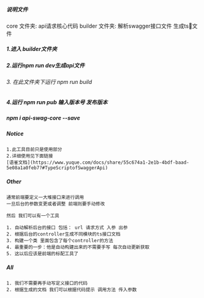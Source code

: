 ##### 说明文件
  core 文件夹: api请求核心代码
  builder 文件夹: 解析swagger接口文件 生成ts📃文件

##### 1.进入 builder文件夹 

##### 2.运行npm run dev生成api文件

###### 3. 在此文件夹下运行 npm run build

##### 4.运行 npm run pub 输入版本号 发布版本


##### npm i api-swag-core --save

##### Notice

    1.此工具目前只是使用部分
    2.详细使用见下面链接
    [语雀文档](https://www.yuque.com/docs/share/55c674a1-2e1b-4bdf-baad-5e08a1a0feb7?#TypeScriptofSwaggerApi)
    
##### Other

    通常前端要定义一大堆接口来进行调用
    一旦后台的参数变更或者调整 前端则要手动修改

    然后 我们可以有一个工具 

    1. 自动解析后台的接口 包括： url 请求方式 入参 出参 
    2. 根据后台的controller生成不同模块的ts接口文档
    3. 构建一个类 里面包含了每个controller的方法
    4. 最重要的一步：他是自动构建出来的不需要手写 每次自动更新获取
    5. 这以后应该是前端的标配工具了
##### All

    1. 我们不需要再手动写定义接口的代码
    2. 根据生成的文档 我们可以根据代码提示 调用方法 传入参数